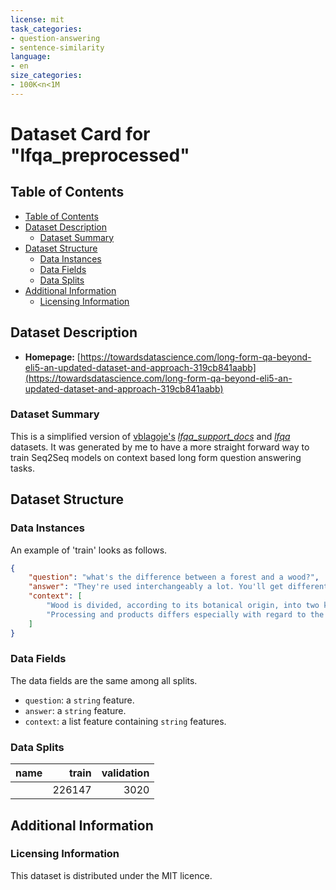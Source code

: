 ```yaml
---
license: mit
task_categories:
- question-answering
- sentence-similarity
language:
- en
size_categories:
- 100K<n<1M
---
```

# Dataset Card for "lfqa_preprocessed"

## Table of Contents
- [Table of Contents](#table-of-contents)
- [Dataset Description](#dataset-description)
  - [Dataset Summary](#dataset-summary)
- [Dataset Structure](#dataset-structure)
  - [Data Instances](#data-instances)
  - [Data Fields](#data-fields)
  - [Data Splits](#data-splits)
- [Additional Information](#additional-information)
  - [Licensing Information](#licensing-information)

## Dataset Description

- **Homepage:** [https://towardsdatascience.com/long-form-qa-beyond-eli5-an-updated-dataset-and-approach-319cb841aabb](https://towardsdatascience.com/long-form-qa-beyond-eli5-an-updated-dataset-and-approach-319cb841aabb)


### Dataset Summary

This is a simplified version of [vblagoje's](https://huggingface.co/vblagoje) *[lfqa_support_docs](https://huggingface.co/datasets/vblagoje/lfqa_support_docs)* and *[lfqa](https://huggingface.co/datasets/vblagoje/lfqa)* datasets.
It was generated by me to have a more straight forward way to train Seq2Seq models on context based long form question answering tasks.

## Dataset Structure

### Data Instances

An example of 'train' looks as follows.

```json
{
    "question": "what's the difference between a forest and a wood?",
    "answer": "They're used interchangeably a lot. You'll get different answers from different resources, but the ...",
    "context": [
        "Wood is divided, according to its botanical origin, into two kinds: softwoods, ...",
        "Processing and products differs especially with regard to the distinction between softwood and hardwood ..."
    ]
}
```

### Data Fields

The data fields are the same among all splits.

- `question`: a `string` feature.
- `answer`: a `string` feature.
- `context`: a list feature containing `string` features.

### Data Splits

|   name   |train|validation|
|----------|----:|---------:|
|          |226147|     3020|


## Additional Information

### Licensing Information

This dataset is distributed under the MIT licence.